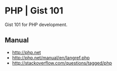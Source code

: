 PHP | Gist 101
==============
Gist 101 for PHP development. 

Manual
------
* http://php.net
* http://php.net/manual/en/langref.php
* http://stackoverflow.com/questions/tagged/php

